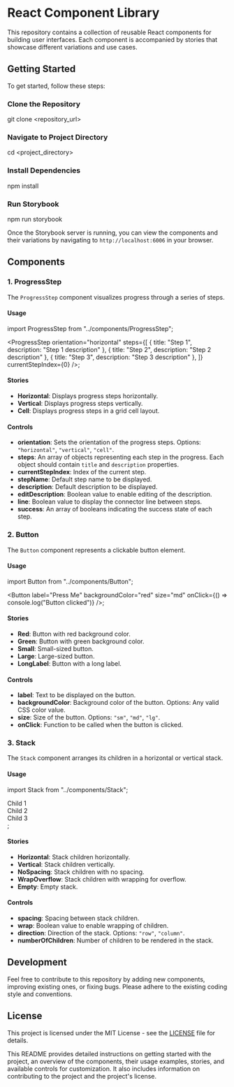 # React Component Library

This repository contains a collection of reusable React components for building user interfaces. Each component is accompanied by stories that showcase different variations and use cases.

## Getting Started

To get started, follow these steps:

### Clone the Repository

git clone <repository_url>

### Navigate to Project Directory

cd <project_directory>

### Install Dependencies

npm install

### Run Storybook

npm run storybook

Once the Storybook server is running, you can view the components and their variations by navigating to `http://localhost:6006` in your browser.

## Components

### 1. ProgressStep

The `ProgressStep` component visualizes progress through a series of steps.

#### Usage

import ProgressStep from "../components/ProgressStep";

<ProgressStep
orientation="horizontal"
steps={[
{ title: "Step 1", description: "Step 1 description" },
{ title: "Step 2", description: "Step 2 description" },
{ title: "Step 3", description: "Step 3 description" },
]}
currentStepIndex={0}
/>;

#### Stories

- **Horizontal**: Displays progress steps horizontally.
- **Vertical**: Displays progress steps vertically.
- **Cell**: Displays progress steps in a grid cell layout.

#### Controls

- **orientation**: Sets the orientation of the progress steps. Options: `"horizontal"`, `"vertical"`, `"cell"`.
- **steps**: An array of objects representing each step in the progress. Each object should contain `title` and `description` properties.
- **currentStepIndex**: Index of the current step.
- **stepName**: Default step name to be displayed.
- **description**: Default description to be displayed.
- **editDescription**: Boolean value to enable editing of the description.
- **line**: Boolean value to display the connector line between steps.
- **success**: An array of booleans indicating the success state of each step.

### 2. Button

The `Button` component represents a clickable button element.

#### Usage

import Button from "../components/Button";

<Button
label="Press Me"
backgroundColor="red"
size="md"
onClick={() => console.log("Button clicked")}
/>;

#### Stories

- **Red**: Button with red background color.
- **Green**: Button with green background color.
- **Small**: Small-sized button.
- **Large**: Large-sized button.
- **LongLabel**: Button with a long label.

#### Controls

- **label**: Text to be displayed on the button.
- **backgroundColor**: Background color of the button. Options: Any valid CSS color value.
- **size**: Size of the button. Options: `"sm"`, `"md"`, `"lg"`.
- **onClick**: Function to be called when the button is clicked.

### 3. Stack

The `Stack` component arranges its children in a horizontal or vertical stack.

#### Usage

import Stack from "../components/Stack";

<Stack direction="row" spacing={2} wrap={false}>
  <div>Child 1</div>
  <div>Child 2</div>
  <div>Child 3</div>
</Stack>;

#### Stories

- **Horizontal**: Stack children horizontally.
- **Vertical**: Stack children vertically.
- **NoSpacing**: Stack children with no spacing.
- **WrapOverflow**: Stack children with wrapping for overflow.
- **Empty**: Empty stack.

#### Controls

- **spacing**: Spacing between stack children.
- **wrap**: Boolean value to enable wrapping of children.
- **direction**: Direction of the stack. Options: `"row"`, `"column"`.
- **numberOfChildren**: Number of children to be rendered in the stack.

## Development

Feel free to contribute to this repository by adding new components, improving existing ones, or fixing bugs. Please adhere to the existing coding style and conventions.

## License

This project is licensed under the MIT License - see the [LICENSE](LICENSE) file for details.

This README provides detailed instructions on getting started with the project, an overview of the components, their usage examples, stories, and available controls for customization. It also includes information on contributing to the project and the project's license.
